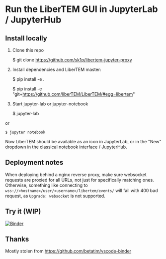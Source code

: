 # Run the LiberTEM GUI in JupyterLab / JupyterHub

## Install locally

1. Clone this repo

    $ git clone https://github.com/sk1p/libertem-jupyter-proxy

2. Install dependencies and LiberTEM master:

    $ pip install -e .
    
    $ pip install -e "git+https://github.com/liberTEM/LiberTEM/#egg=libertem"

3. Start jupyter-lab or jupyter-notebook

    $ jupyter-lab

or

    $ jupyter notebook

Now LiberTEM should be available as an icon in JupyterLab, or in the
"New" dropdown in the classical notebook interface / JupyterHub.

## Deployment notes

When deploying behind a nginx reverse proxy, make sure websocket requests are
proxied for all URLs, not just for specifically matching ones. Otherwise, something
like connecting to `wss://<hostname>/user/<username>/libertem/events/` will fail
with 400 bad request, as `Upgrade: websocket` is not supported.

## Try it (WIP)

[![Binder](https://mybinder.org/badge_logo.svg)](https://mybinder.org/v2/gh/sk1p/libertem-jupyter-proxy/master?urlpath=lab)

## Thanks

Mostly stolen from https://github.com/betatim/vscode-binder
